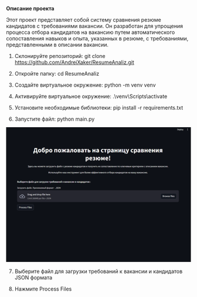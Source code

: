 **Описание проекта**

Этот проект представляет собой систему сравнения резюме кандидатов с требованиями вакансии. Он разработан для упрощения процесса отбора кандидатов на вакансию путем автоматического сопоставления навыков и опыта, указанных в резюме, с требованиями, представленными в описании вакансии.

1) Склонируйте репозиторий:
git clone https://github.com/AndreiXaker/ResumeAnaliz.git

2) Откройте папку:
   cd ResumeAnaliz

3) Cоздайте виртуальное окружение: 
   python -m venv venv

4) Активируйте виртуальное окружение:
   .\venv\Scripts\activate
   
5) Установите необходимые библиотеки:
   pip install -r requirements.txt

6) Запустите файл:
   python main.py

![alt text](screenshot.png)

7) Выберите файл для загрузки требований к вакансии и кандидатов JSON формата

8) Нажмите Process Files
